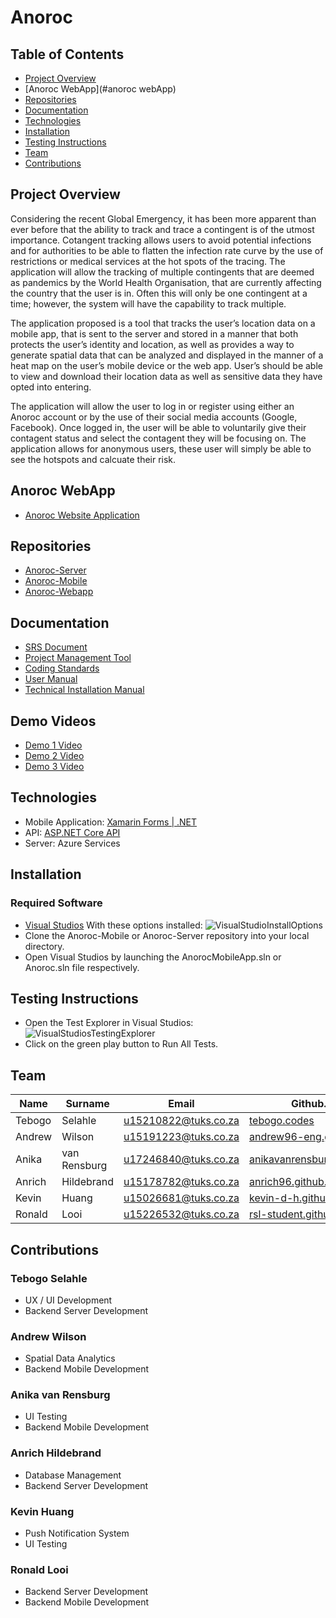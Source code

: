 # Anoroc

## Table of Contents

- [Project Overview](#projectoverview)
- [Anoroc WebApp](#anoroc webApp)
- [Repositories](#repositories)
- [Documentation](#documentation)
- [Technologies](#technologies)
- [Installation](#installation)
- [Testing Instructions](#testinginstructions)
- [Team](#team)
- [Contributions](#Contributions)

## Project Overview
Considering the recent Global Emergency, it has been more apparent than ever before that the ability to track and trace a contingent is of the utmost importance. Cotangent tracking allows users to avoid potential infections and for authorities to be able to flatten the infection rate curve by the use of restrictions or medical services at the hot spots of the tracing.
The application will allow the tracking of multiple contingents that are deemed as pandemics by the World Health Organisation, that are currently affecting the country that the user is in. Often this will only be one contingent at a time; however, the system will have the capability to track multiple.

The application proposed is a tool that tracks the user’s location data on a mobile app, that is sent to the server and stored in a manner that both protects the user’s identity and location, as well as provides a way to generate spatial data that can be analyzed and displayed in the manner of a heat map on the user’s mobile device or the web app. User’s should be able to view and download their location data as well as sensitive data they have opted into entering.

The application will allow the user to log in or register using either an Anoroc account or by the use of their social media accounts (Google, Facebook). Once logged in, the user will be able to voluntarily give their contagent status and select the contagent they will be focusing on. The application allows for anonymous users, these user will simply be able to see the hotspots and calcuate their risk.


## Anoroc WebApp

- [Anoroc Website Application](https://anoroc-webapp.azurewebsites.net/)

## Repositories

- [Anoroc-Server](https://github.com/COS301-SE-2020/Anoroc-Server)
- [Anoroc-Mobile](https://github.com/COS301-SE-2020/Anoroc-Mobile)
- [Anoroc-Webapp](https://github.com/COS301-SE-2020/Anoroc-WebApp)

## Documentation

- [SRS Document](https://drive.google.com/file/d/1tEJX2Pi01QK18ZgobkBEwzO-9_2slSnA/view?usp=sharing)
- [Project Management Tool](https://app.clubhouse.io/codesummoar)
- [Coding Standards](https://drive.google.com/file/d/1fbs0ovG67JU1S74ydh5dKuRe1_DKI3PR/view?usp=sharing)
- [User Manual](https://www.overleaf.com/read/ywfpmxbppkfr)
- [Technical Installation Manual](https://drive.google.com/file/d/1lIlmdtKBJa-hsQjx_8l6rTby1qm58ZKk/view?usp=sharing)

## Demo Videos

- [Demo 1 Video](https://bit.ly/2UDQRAk)
- [Demo 2 Video](https://bit.ly/30GxrNy)
- [Demo 3 Video](https://drive.google.com/file/d/1FZ1-xuz4U28NqynsULSySEHu_GjsHVEk/view?usp=sharing)

## Technologies

- Mobile Application: [Xamarin Forms | .NET](https://dotnet.microsoft.com/apps/xamarin/xamarin-forms)
- API: [ASP.NET Core API](https://dotnet.microsoft.com/apps/aspnet/apis)
- Server: Azure Services

## Installation

### Required Software

- [Visual Studios](https://visualstudio.microsoft.com/) With these options installed:
![VisualStudioInstallOptions](https://user-images.githubusercontent.com/61750301/84587406-413da680-ae1f-11ea-88f3-bad89050ea1a.png)
- Clone the Anoroc-Mobile or Anoroc-Server repository into your local directory.
- Open Visual Studios by launching the AnorocMobileApp.sln or Anoroc.sln file respectively.


## Testing Instructions

- Open the Test Explorer in Visual Studios:\
![VisualStudiosTestingExplorer](https://user-images.githubusercontent.com/61750301/88283131-264a3600-cceb-11ea-8b4c-5726d76ae633.png)
- Click on the green play button to Run All Tests.

## Team
| Name   | Surname    |        Email         |       Github.io        |
|--------|------------|----------------------|------------------------|
| Tebogo | Selahle     | u15210822@tuks.co.za | [tebogo.codes](https://tebogo.codes/)  |
| Andrew | Wilson     | u15191223@tuks.co.za | [andrew96-eng.github.io](https://andrew96-eng.github.io) |
| Anika  | van Rensburg | u17246840@tuks.co.za | [anikavanrensburg.github.io](https://anikavanrensburg.github.io) |
| Anrich | Hildebrand | u15178782@tuks.co.za | [anrich96.github.io](https://anrich96.github.io) |
| Kevin  | Huang | u15026681@tuks.co.za | [kevin-d-h.github.io](https://kevin-d-h.github.io/myCV/) |
| Ronald | Looi | u15226532@tuks.co.za | [rsl-student.github.io](https://rsl-student.github.io) |


## Contributions

### Tebogo Selahle

- UX / UI Development
- Backend Server Development

### Andrew Wilson

- Spatial Data Analytics
- Backend Mobile Development

### Anika van Rensburg

- UI Testing
- Backend Mobile Development

### Anrich Hildebrand

- Database Management
- Backend Server Development

### Kevin Huang

- Push Notification System
- UI Testing

### Ronald Looi

- Backend Server Development
- Backend Mobile Development
